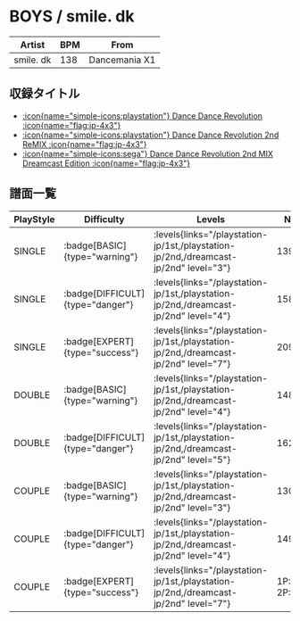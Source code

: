 # BOYS / smile. dk

|Artist|BPM|From|
|------|---|----|
|smile. dk|138|Dancemania X1|

## 収録タイトル

- [:icon{name="simple-icons:playstation"} Dance Dance Revolution :icon{name="flag:jp-4x3"}](/playstation-jp/1st)
- [:icon{name="simple-icons:playstation"} Dance Dance Revolution 2nd ReMIX :icon{name="flag:jp-4x3"}](/playstation-jp/2nd)
- [:icon{name="simple-icons:sega"} Dance Dance Revolution 2nd MIX Dreamcast Edition :icon{name="flag:jp-4x3"}](/dreamcast-jp/2nd)

## 譜面一覧

|PlayStyle|Difficulty|Levels|Notes|Movie|
|---------|----------|------|-----|-----|
|SINGLE| :badge[BASIC]{type="warning"}| :levels{links="/playstation-jp/1st,/playstation-jp/2nd,/dreamcast-jp/2nd" level="3"}|139/0||
|SINGLE| :badge[DIFFICULT]{type="danger"}| :levels{links="/playstation-jp/1st,/playstation-jp/2nd,/dreamcast-jp/2nd" level="4"}|158/0||
|SINGLE| :badge[EXPERT]{type="success"}| :levels{links="/playstation-jp/1st,/playstation-jp/2nd,/dreamcast-jp/2nd" level="7"}|209/0||
|DOUBLE| :badge[BASIC]{type="warning"}| :levels{links="/playstation-jp/1st,/playstation-jp/2nd,/dreamcast-jp/2nd" level="4"}|148/0||
|DOUBLE| :badge[DIFFICULT]{type="danger"}| :levels{links="/playstation-jp/1st,/playstation-jp/2nd,/dreamcast-jp/2nd" level="5"}|162/0||
|COUPLE| :badge[BASIC]{type="warning"}| :levels{links="/playstation-jp/1st,/playstation-jp/2nd,/dreamcast-jp/2nd" level="3"}|130/0|
|COUPLE| :badge[DIFFICULT]{type="danger"}| :levels{links="/playstation-jp/1st,/playstation-jp/2nd,/dreamcast-jp/2nd" level="4"}|149/0|
|COUPLE| :badge[EXPERT]{type="success"}| :levels{links="/playstation-jp/1st,/playstation-jp/2nd,/dreamcast-jp/2nd" level="7"}|1P:206/0 2P:205/0||
